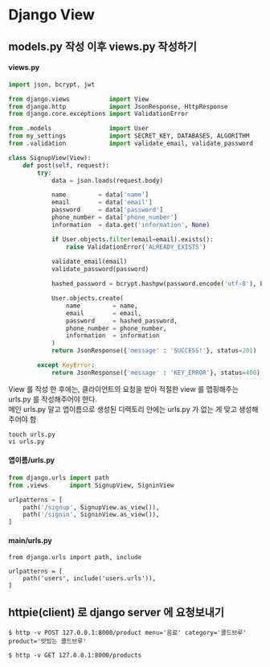 # Django View
## models.py 작성 이후 views.py 작성하기
#### views.py
```python 
import json, bcrypt, jwt

from django.views           import View
from django.http            import JsonResponse, HttpResponse
from django.core.exceptions import ValidationError

from .models                import User
from my_settings            import SECRET_KEY, DATABASES, ALGORITHM
from .validation            import validate_email, validate_password

class SignupView(View):
    def post(self, request):
        try:
            data = json.loads(request.body)

            name         = data['name']
            email        = data['email']
            password     = data['password']
            phone_number = data['phone_number']
            information  = data.get('information', None)

            if User.objects.filter(email=email).exists():
                raise ValidationError('ALREADY_EXISTS')
            
            validate_email(email)
            validate_password(password)

            hashed_password = bcrypt.hashpw(password.encode('utf-8'), bcrypt.gensalt()).decode('utf-8')

            User.objects.create(
                name         = name, 
                email        = email, 
                password     = hashed_password, 
                phone_number = phone_number,
                information  = information
            )
            return JsonResponse({'message' : 'SUCCESS!'}, status=201)

        except KeyError:
            return JsonResponse({'message' : 'KEY_ERROR'}, status=400)

```
View 를 작성 한 후에는, 클라이언트의 요청을 받아 적절한 view 를 맵핑해주는 urls.py 를 작성해주어야 한다.  
메인 urls.py 말고 앱이름으로 생성된 디렉토리 안에는 urls.py 가 없는 게 맞고 생성해주어야 함
```
touch urls.py
vi urls.py
```
#### 앱이름/urls.py
```python
from django.urls import path
from .views      import SignupView, SigninView

urlpatterns = [
    path('/signup', SignupView.as_view()),
    path('/signin', SigninView.as_view()),
]
```
#### main/urls.py
```
from django.urls import path, include

urlpatterns = [
    path('users', include('users.urls')),
]
```
## httpie(client) 로 django server 에 요청보내기
```
$ http -v POST 127.0.0.1:8000/product menu='음료' category='콜드브루' 
product='맛있는 콜드브루'
```
```
$ http -v GET 127.0.0.1:8000/products
```

